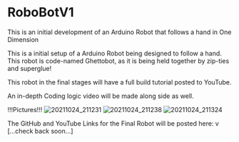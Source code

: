# RoboBotV1
This is an initial development of an Arduino Robot that follows a hand in One Dimension

This is a initial setup of a Arduino Robot being designed to follow a hand. This robot is code-named Ghettobot, as it
is being held together by zip-ties and superglue!

This robot in the final stages will have a full build tutorial posted to YouTube.

An in-depth Coding logic video will be made along side as well.

!!!Pictures!!!
![20211024_211231](https://user-images.githubusercontent.com/77421428/138621127-487d0f00-cce4-4214-8e5c-164c4ede4dc7.jpg)
![20211024_211238](https://user-images.githubusercontent.com/77421428/138621153-813dac87-0fe6-41c3-a6e8-9755ea83dbb4.jpg)
![20211024_211324](https://user-images.githubusercontent.com/77421428/138621157-f2a37da0-b0b9-4eb4-b544-6c9d46148c40.jpg)

                                                                      
The GitHub and YouTube Links for the Final Robot will be posted here: v
[...check back soon...]
